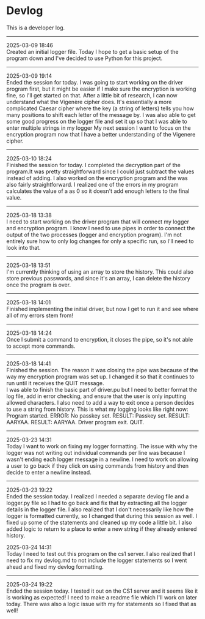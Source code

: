 # Devlog

This is a developer log.

---

2025-03-09 18:46  
Created an initial logger file. Today I hope to get a basic setup of the program down and I've decided to use Python for this project.

---

2025-03-09 19:14  
Ended the session for today. I was going to start working on the driver program first, but it might be easier if I make sure the encryption is working fine, so I'll get started on that.
After a little bit of research, I can now understand what the Vigenère cipher does. It's essentially a more complicated Caesar cipher where the key (a string of letters) tells you how 
many positions to shift each letter of the message by. I was also able to get some good progress on the logger file and set it up so that I was able to enter multiple strings in my logger 
My next session I want to focus on the encryption program now that I have a better understanding of the Vigenere cipher. 

---

2025-03-10 18:24  
Finished the session for today. I completed the decryption part of the program.It was pretty straightforward since I could just subtract the 
values instead of adding. I also worked on the encryption program and the was also fairly straightforward. I realized one of the errors in my 
program calculates the value of a as 0 so it doesn't add enough letters to the final value. 

---

2025-03-18 13:38  
I need to start working on the driver program that will connect my logger and encryption program. I know I need to use pipes in order to connect the output of the two processes 
(logger and encryption program). I'm not entirely sure how to only log changes for only a specific run, so I'll need to look into that.  

---

2025-03-18 13:51  
I'm currently thinking of using an array to store the history. This could also store previous passwords, and since it's an array, I can delete the history once the program is over.  

---

2025-03-18 14:01  
Finished implementing the initial driver, but now I get to run it and see where all of my errors stem from!  

---

2025-03-18 14:24  
Once I submit a command to encryption, it closes the pipe, so it's not able to accept more commands.  

---

2025-03-18 14:41  
Finished the session. The reason it was closing the pipe was because of the way my encryption program was set up. I changed it so that it continues to run until it receives the QUIT message.  
I was able to finish the basic part of driver.pu but I need to better format the log file, add in error checking, and ensure that the user is only inputting allowed characters. I also need to add a way 
to exit once a person decides to use a string from history. This is what my logging looks like right now: 
Program started. ERROR: No passkey set. RESULT: Passkey set. RESULT: AARYAA. RESULT: AARYAA. Driver program exit. QUIT.  


---

2025-03-23 14:31  
Today I want to work on fixing my logger formatting. The issue with why the logger was not writing out individual commands per 
line was because I wasn't ending each logger message in a newline. I need to work on allowing a user to go back if they click on 
using commands from history and then decide to enter a newline instead. 

---
2025-03-23 19:22  
Ended the session today. I realized I needed a separate devlog file and a logger.py file so I had to go back 
and fix that by extracting all the logger details in the logger file. I also realized that I don't necessarily 
like how the logger is formatted currently, so I changed that during this session as well. I fixed up some of 
the statements and cleaned up my code a little bit. I also added logic to return to a place to enter a new string 
if they already entered history. 

2025-03-24 14:31  
Today I need to test out this program on the cs1 server. I also realized that I need to fix my devlog.md 
to not include the logger statements so I went ahead and fixed my devlog formatting. 

---
2025-03-24 19:22  
Ended the session today. I tested it out on the CS1 server and it seems like it is working as expected! I need to make a 
readme file which I'll work on later today. There was also a logic issue with my for statements so I fixed that as well!
